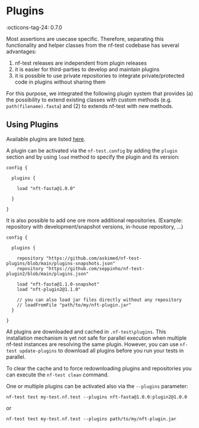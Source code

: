 # Plugins

:octicons-tag-24: 0.7.0

Most assertions are usecase specific. Therefore, separating this functionality and helper classes from the nf-test codebase has several advantages:

1. nf-test releases are independent from plugin releases
2. it is easier for third-parties to develop and maintain plugins
3. it is possible to use private repositories to integrate private/protected code in plugins without sharing them

For this purpose, we integrated the following plugin system that provides (a) the possibility to extend existing classes with custom methods (e.g. `path(filename).fasta`) and (2) to extends nf-test with new methods.


## Using Plugins

Available plugins are listed [here](https://plugins.nf-test.com).

A plugin can be activated via the `nf-test.config` by adding the `plugin` section and by using `load` method to specify the plugin and its version:

```
config {

  plugins {

    load "nft-fasta@1.0.0"

  }

}
```

It is also possible to add one ore more additional repositories. (Example: repository with development/snapshot versions, in-house repository, ...)

```
config {

  plugins {

    repository "https://github.com/askimed/nf-test-plugins/blob/main/plugins-snapshots.json"
    repository "https://github.com/seppinho/nf-test-plugin2/blob/main/plugins.json"

    load "nft-fasta@1.1.0-snapshot"
    load "nft-plugin2@1.1.0"

    // you can also load jar files directly without any repository
    // loadFromFile "path/to/my/nft-plugin.jar"
  }

}
```

All plugins are downloaded and cached in `.nf-test\plugins`. This installation mechanism is yet not safe for parallel execution when multiple nf-test instances are resolving the same plugin. However, you can use `nf-test update-plugins` to download all plugins before you run your tests in parallel.

To clear the cache and to force redownloading plugins and repositories you can execute the `nf-test clean` command.

One or multiple plugins can be activated also via the `--plugins` parameter:

```
nf-test test my-test.nf.test --plugins nft-fasta@1.0.0:plugin2@1.0.0
```

or

```
nf-test test my-test.nf.test --plugins path/to/my/nft-plugin.jar
```
